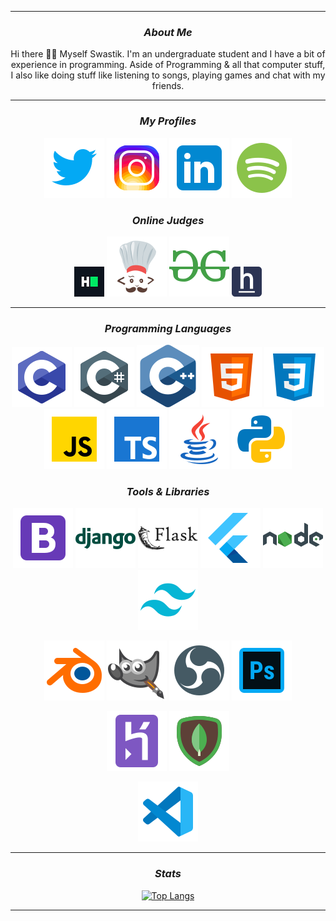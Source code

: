 <!--Copyright 2022 Swastik2442 <https://swastik2442.github.io/>-->

<hr>
<div align = "center">
    
<!--Current Status-->
    
### <i> About Me</i>
    
Hi there 👋🏻 Myself Swastik. I'm an undergraduate student and I have a bit of experience in programming. Aside of Programming & all that computer stuff, I also like doing stuff like listening to songs, playing games and chat with my friends.
</div>
<div align = "center">
<hr>

<!--Personal Profiles-->
    
### <i> My Profiles </i>

[![Twitter Profile](./Icons/twitter.svg)](https://twitter.com/SwastikofIndia)
[![Instgram Profile](./Icons/instagram.svg)](https://instagram.com/k.wastik) 
[![LinkedIn Profile](./Icons/linkedin.svg)](https://www.linkedin.com/in/Swastik2442)
[![Spotify Profile](./Icons/spotify.svg)](https://open.spotify.com/user/iixxrn70fbza27p1c6q32fepo)

### <i> Online Judges </i>

[![HackerRank Profile](./Icons/hackerrank.png)](https://www.hackerrank.com/Swastik2442)
[![CodeChef Profile](./Icons/codechef.svg)](https://www.codechef.com/users/swastik2442/) 
[![GeeksForGeeks Profile](./Icons/geeksforgeeks.svg)](https://auth.geeksforgeeks.org/user/swastik2442)
[![HackerEarth Profile](./Icons/hackerearth.png)](https://www.hackerearth.com/@Swastik2442)
<hr>
    
<!--Languages & Tools Used-->
    
### <i> Programming Languages </i>

![C](./Icons/c.svg)
![C#](./Icons/c-sharp.svg)
![C++](./Icons/cpp.svg)
![HTML](./Icons/html.svg)
![CSS](./Icons/css.svg)
![JavaScript](./Icons/javascript.svg)
![TypeScript](./Icons/typescript.svg)
![Java](./Icons/java.svg)
![Python](./Icons/python.svg)

### <i> Tools & Libraries </i>

![Bootstrap](./Icons/bootstrap.svg)
![Django](./Icons/django.svg)
![Flask](./Icons/flask.svg)
![Flutter](./Icons/flutter.svg)
![NodeJS](./Icons/nodejs.svg)
![Tailwind CSS](./Icons/tailwind.svg)

![Blender 3D](./Icons/blender.svg)
![Gimp](./Icons/gimp.svg)
![OBS Studio](./Icons/obs.svg)
![Adobe Photoshop](./Icons/photoshop.svg)

![Heroku](./Icons/heroku.svg)
![MongoDB](./Icons/mongodb.svg)

![VS Code](./Icons/vs-code.svg)

<hr>

<!--Statistical Information-->

### <i> Stats </i>

[![Top Langs](https://github-readme-stats-lime-xi.vercel.app/api/top-langs?username=Swastik2442&exclude_repo=spotify-readme,Games,github-readme-stats&layout=compact&theme=vision-friendly-dark&hide_title=true&langs_count=10&hide_border=true)](https://github.com/Swastik2442)

<hr>
</div>